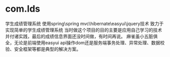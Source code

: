 # com.lds
学生成绩管理系统
使用spring\spring mvc\hibernate\easyui\jquery技术
致力于实现简单的学生成绩管理系统
当时做这个项目的目的主要是应用自己学习的技术并付诸实践，最后的成绩信息界面还没时间做，有时间再说。
麻雀虽小五脏俱全，无论是前端使用easyui api操作dom还是服务端事务处理、异常处理、数据校验、安全框架等都是典型的解决方案。
